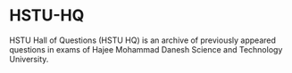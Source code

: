 # HSTU-HQ
HSTU Hall of Questions (HSTU HQ) is an archive of previously appeared questions in exams of Hajee Mohammad Danesh Science and Technology University.
